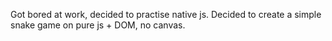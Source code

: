 Got bored at work, decided to practise native js. Decided to create a simple snake game on pure js + DOM, no canvas.
